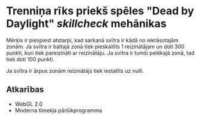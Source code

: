 # Trenniņa rīks priekš spēles "Dead by Daylight" *skillcheck* mehānikas

Mērķis ir piespiest atstarpi, kad sarkanā svītra ir kādā no iekrāsotajām zonām.
Ja svītra ir baltajā zonā tiek pieskaitīts 1 reizinātājam un doti 300 punkti, kuri tiek pareizināti ar reizinātāju.
Ja svītra ir tumši pelēkajā zonā, tad tiek doti 100 punkti.

Ja svītra ir ārpus zonām reizinātājs tiek iestatīts uz nulli.

## Atkarības
- WebGL 2.0
- Moderna tīmekļa pārlūkprogramma
